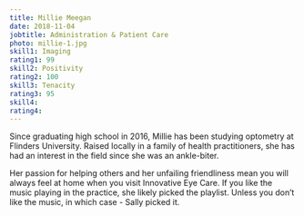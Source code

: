 ```yaml
---
title: Millie Meegan
date: 2018-11-04
jobtitle: Administration & Patient Care
photo: millie-1.jpg
skill1: Imaging
rating1: 99
skill2: Positivity
rating2: 100
skill3: Tenacity
rating3: 95
skill4: 
rating4: 
---
```


Since graduating high school in 2016, Millie has been studying optometry at Flinders University. Raised locally in a family of health practitioners, she has had an interest in the field since she was an ankle-biter.

Her passion for helping others and her unfailing friendliness mean you will always feel at home when you visit Innovative Eye Care. If you like the music playing in the practice, she likely picked the playlist. Unless you don’t like the music, in which case - Sally picked it.
